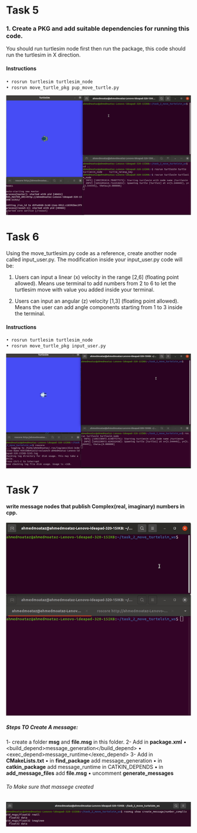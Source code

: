 # Task 5
### 1. Create a PKG and add suitable dependencies for running this code. 
You should run turtlesim node first then run the package, this code should run the turtlesim in X direction.
#### Instructions
    • rosrun turtlesim turtlesim_node
    • rosrun move_turtle_pkg pup_move_turtle.py

![Task 1 move turtlesim in x direction](https://github.com/Ahmed-M0ataz/Robotics-Course/blob/main/task_2_move_turtle/move_turtlesim_hit_wall.gif)

# Task 6

Using the move_turtlesim.py code as a reference, create another node called input_user.py. The modification inside your input_user.py code will be:

1. Users can input a linear (x) velocity in the range [2,6] (floating point allowed). Means use terminal to add numbers from 2 to 6 to let the turtlesim move with value you added inside your terminal. 

2. Users can input an angular (z) velocity [1,3] (floating point allowed). Means the user can add angle components starting from 1 to 3 inside the terminal.

#### Instructions
    • rosrun turtlesim turtlesim_node
    • rosrun move_turtle_pkg input_user.py 

![Task 2 input user to move turtlesim in linear x and anguler z direction](https://github.com/Ahmed-M0ataz/Robotics-Course/blob/main/task_2_move_turtle/input_user_move_turtle.gif)

# Task 7
#### write message nodes that publish Complex(real, imaginary) numbers in cpp.

![task to create custom msg](https://github.com/Ahmed-M0ataz/Robotics-Course/blob/main/task_2_move_turtle/custom_msg.gif)

##### Steps TO Create A message:
1- create a folder **msg** and **file.msg** in this folder.
2- Add in **package.xml**
    • <build_depend>message_generation</build_depend>
    • <exec_depend>message_runtime</exec_depend>
3- Add in **CMakeLists.txt**
    • in **find_package** add message_generation
    • in **catkin_package** add message_runtime in CATKIN_DEPENDS
    • in **add_message_files** add **file.msg**
    • uncomment **generate_messages**
###### To Make sure that massege created

![rosmsg show](https://github.com/Ahmed-M0ataz/Robotics-Course/blob/main/task_2_move_turtle/rosmsg_show.png)

  